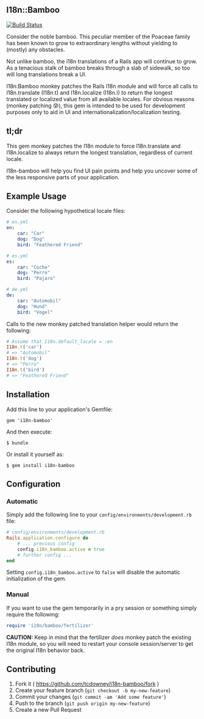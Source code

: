 I18n::Bamboo
------------

[![Build Status](https://travis-ci.org/tcdowney/i18n-bamboo.svg?branch=master)](https://travis-ci.org/tcdowney/i18n-bamboo)

Consider the noble bamboo.  This peculiar member of the Poaceae family has been known to grow to extraordinary lengths without yielding to (mostly) any obstacles.

Not unlike bamboo, the i18n translations of a Rails app will continue to grow.  As a tenacious stalk of bamboo breaks through a slab of sidewalk, so too will long translations break a UI.

I18n:Bamboo monkey patches the Rails I18n module and will force all calls to I18n.translate (I18n.t) and I18n.localize (I18n.l) to return the longest translated or localized value from all available locales.  For obvious reasons (monkey patching :cold_sweat:), this gem is intended to be used for development purposes only to aid in UI and internationalization/localization testing.

## tl;dr

This gem monkey patches the I18n module to force I18n.translate and I18n.localize to always return the longest translation, regardless of current locale.

I18n-bamboo will help you find UI pain points and help you uncover some of the less responsive parts of your application.

## Example Usage

Consider the following hypothetical locale files:
```yml
# en.yml
en:
    car: "Car"
    dog: "Dog"
    bird: "Feathered Friend"

# es.yml
es:
    car: "Coche"
    dog: "Perro"
    bird: "Pajaro"

# de.yml
de:
    car: "Automobil"
    dog: "Hund"
    bird: "Vogel"
```

Calls to the new monkey patched translation helper would return the following:

```ruby
# Assume that I18n.default_locale = :en
I18n.t('car')
# => "Automobil"
I18n.t('dog')
# => "Perro"
I18n.t('bird')
# => "Feathered Friend"
```

## Installation

Add this line to your application's Gemfile:

    gem 'i18n-bamboo'

And then execute:

    $ bundle

Or install it yourself as:

    $ gem install i18n-bamboo

## Configuration
### Automatic
Simply add the following line to your `config/environments/development.rb` file:
```ruby
# config/environments/development.rb
Rails.application.configure do
    # ... previous config
    config.i18n_bamboo.active = true
    # further config ...
end
```

Setting `config.i18n_bamboo.active` to `false` will disable the automatic initialization of the gem.

### Manual
If you want to use the gem temporarily in a pry session or something simply require the following:
```ruby
require 'i18n/bamboo/fertilizer'
```
**CAUTION:** Keep in mind that the fertilizer _does_ monkey patch the existing I18n module, so you will need to restart your console session/server to get the original I18n behavior back.

## Contributing

1. Fork it ( https://github.com/tcdowney/i18n-bamboo/fork )
2. Create your feature branch (`git checkout -b my-new-feature`)
3. Commit your changes (`git commit -am 'Add some feature'`)
4. Push to the branch (`git push origin my-new-feature`)
5. Create a new Pull Request
